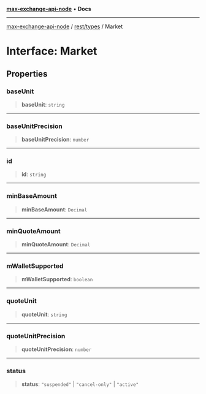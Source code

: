 [**max-exchange-api-node**](../../../README.md) • **Docs**

***

[max-exchange-api-node](../../../modules.md) / [rest/types](../README.md) / Market

# Interface: Market

## Properties

### baseUnit

> **baseUnit**: `string`

***

### baseUnitPrecision

> **baseUnitPrecision**: `number`

***

### id

> **id**: `string`

***

### minBaseAmount

> **minBaseAmount**: `Decimal`

***

### minQuoteAmount

> **minQuoteAmount**: `Decimal`

***

### mWalletSupported

> **mWalletSupported**: `boolean`

***

### quoteUnit

> **quoteUnit**: `string`

***

### quoteUnitPrecision

> **quoteUnitPrecision**: `number`

***

### status

> **status**: `"suspended"` \| `"cancel-only"` \| `"active"`
